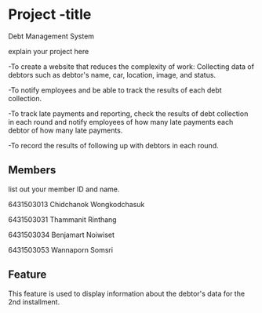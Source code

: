 # Project -title
Debt Management System 

explain your project here

-To create a website that reduces the complexity of work:  Collecting data of debtors such as debtor's name, car, location, image, and status.

-To notify employees and be able to track the results of each debt collection.

-To track late payments and reporting, check the results of debt collection in each round and notify employees of how many late payments each debtor of how many late payments.

-To record the results of following up with debtors in each round.

## Members
list out your member ID and name.

6431503013 Chidchanok Wongkodchasuk

6431503031 Thammanit Rinthang

6431503034 Benjamart Noiwiset

6431503053 Wannaporn Somsri

## Feature
This feature is used to display information about the debtor's data for the 2nd installment.
